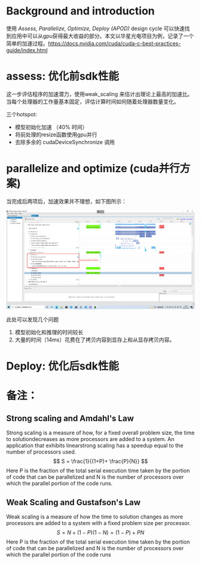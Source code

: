 # Background and introduction

使用 *Assess, Parallelize, Optimize, Deploy (APOD)* design cycle 可以快速找到应用中可以从gpu获得最大收益的部分。本文以华星光电项目为例，记录了一个简单的加速过程。https://docs.nvidia.com/cuda/cuda-c-best-practices-guide/index.html

# assess: 优化前sdk性能
这一步评估程序的加速潜力，使用weak_scaling 来估计出理论上最高的加速比。当每个处理器的工作量基本固定，评估计算时间如何随着处理器数量变化。

三个hotspot:

-  模型初始化加速 （40% 时间）
-  将前处理的resize函数使用gpu并行
-  去除多余的 cudaDeviceSynchronize 调用

# parallelize and optimize (cuda并行方案)
当完成后两项后，加速效果并不理想，如下图所示：

![](image/huaxin_after_resize.png)

此处可以发现几个问题

1. 模型初始化和推理的时间较长
2. 大量的时间（14ms）花费在了拷贝内容到显存上和从显存拷贝内容。 

# Deploy: 优化后sdk性能







# 备注：

##  Strong scaling and Amdahl's Law

Strong scaling is a measure of how, for a fixed overall problem size, the time to solutiondecreases as more processors are added to a system. An application that exhibits linearstrong scaling has a speedup equal to the number of processors used.
$$
S = \frac{1}{(1+P)+ \frac{P}{N}}
$$
Here P is the fraction of the total serial execution time taken by the portion of code that can be parallelized and N is the number of processors over which the parallel portion of
the code runs.

## Weak Scaling and Gustafson's Law

Weak scaling is a measure of how the time to solution changes as more processors are added to a system with a fixed problem size per processor.
$$
S = N + (1-P)(1-N) = (1-P) + PN
$$
Here P is the fraction of the total serial execution time taken by the portion of code that can be parallelized and N is the number of processors over which the parallel portion of the code runs

